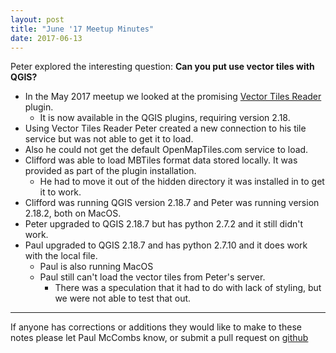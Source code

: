 ```yaml
---
layout: post
title: "June '17 Meetup Minutes"
date: 2017-06-13
---
```


Peter explored the interesting question: **Can you put use vector tiles with QGIS?**

* In the May 2017 meetup we looked at the promising [Vector Tiles Reader](http://giswiki.hsr.ch/Vector_Tiles_Reader_QGIS_Plugin) plugin.
    * It is now available in the QGIS plugins, requiring version 2.18.
* Using Vector Tiles Reader Peter created a new connection to his tile service but was not able to get it to load.
* Also he could not get the default OpenMapTiles.com service to load.
* Clifford was able to load  MBTiles format data stored locally. It was provided as part of the plugin installation.
    * He had to move it out of the hidden directory it was installed in to get it to work.
* Clifford was running QGIS version 2.18.7 and Peter was running version 2.18.2, both on MacOS.
* Peter upgraded to QGIS 2.18.7 but has python 2.7.2 and it still didn't work.
* Paul upgraded to QGIS 2.18.7 and has python 2.7.10 and it does work with the local file.
    * Paul is also running MacOS
    * Paul still can't load the vector tiles from Peter's server.
        * There was a speculation that it had to do with lack of styling, but we were not able to test that out.

---------

If anyone has corrections or additions they would like to make to these notes please let Paul McCombs know, or submit a pull request on [github](https://github.com/psqgis/psqgis.github.io)
